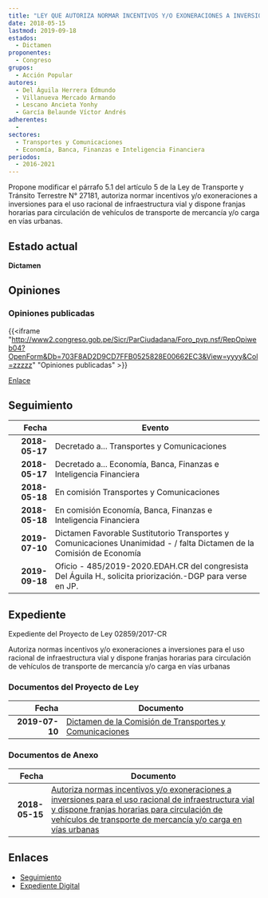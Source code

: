 ```yaml
---
title: "LEY QUE AUTORIZA NORMAR INCENTIVOS Y/O EXONERACIONES A INVERSIONES PARA EL USO RACIONAL DE INFRAESTRUCTURA VIAL Y DISPONE FRANJAS HORARIAS PARA CIRCULACIÓN DE VEHÍCULOS DE TRANSPORTE DE MERCANCÍA Y/O CARGA EN VÍAS URBANAS"
date: 2018-05-15
lastmod: 2019-09-18
estados: 
  - Dictamen
proponentes: 
  - Congreso
grupos: 
  - Acción Popular
autores: 
  - Del Águila Herrera Edmundo
  - Villanueva Mercado Armando
  - Lescano Ancieta Yonhy
  - García Belaunde Víctor Andrés
adherentes: 
  - 
sectores: 
  - Transportes y Comunicaciones
  - Economía, Banca, Finanzas e Inteligencia Financiera
periodos: 
  - 2016-2021
---
```


Propone modificar el párrafo 5.1 del artículo 5 de la Ley de Transporte y Tránsito Terrestre N° 27181, autoriza normar incentivos y/o exoneraciones a inversiones para el uso racional de infraestructura vial y dispone franjas horarias para circulación de vehículos de transporte de mercancía y/o carga en vías urbanas.


## Estado actual

**Dictamen**

## Opiniones

### Opiniones publicadas

{{<iframe "http://www2.congreso.gob.pe/Sicr/ParCiudadana/Foro_pvp.nsf/RepOpiweb04?OpenForm&Db=703F8AD2D9CD7FFB0525828E00662EC3&View=yyyy&Col=zzzzz" "Opiniones publicadas" >}}

[Enlace](http://www2.congreso.gob.pe/Sicr/ParCiudadana/Foro_pvp.nsf/RepOpiweb04?OpenForm&Db=703F8AD2D9CD7FFB0525828E00662EC3&View=yyyy&Col=zzzzz)

## Seguimiento

| Fecha | Evento |
|------:|--------|
| **2018-05-17** | Decretado a... Transportes y Comunicaciones|
| **2018-05-17** | Decretado a... Economía, Banca, Finanzas e Inteligencia Financiera|
| **2018-05-18** | En comisión Transportes y Comunicaciones|
| **2018-05-18** | En comisión Economía, Banca, Finanzas e Inteligencia Financiera|
| **2019-07-10** | Dictamen Favorable Sustitutorio Transportes y Comunicaciones Unanimidad - / falta Dictamen de la Comisión de Economía|
| **2019-09-18** | Oficio - 485/2019-2020.EDAH.CR del congresista Del Águila H., solicita priorización.-DGP para verse en JP.|


## Expediente

Expediente del Proyecto de Ley 02859/2017-CR

Autoriza normas incentivos y/o exoneraciones a inversiones para el uso racional de infraestructura vial y dispone franjas horarias para circulación de vehículos de transporte de mercancía y/o carga en vías urbanas


### Documentos del Proyecto de Ley

| Fecha | Documento |
|------:|--------|
| **2019-07-10** | [Dictamen de la Comisión de Transportes y Comunicaciones](http://www.leyes.congreso.gob.pe/Documentos/2016_2021/Dictamenes/Proyectos_de_Ley/02859DC23MAY20190710.pdf) |

### Documentos de Anexo

| Fecha | Documento |
|------:|--------|
| **2018-05-15** | [Autoriza normas incentivos y/o exoneraciones a inversiones para el uso racional de infraestructura vial y dispone franjas horarias para circulación de vehículos de transporte de mercancía y/o carga en vías urbanas](http://www.leyes.congreso.gob.pe/Documentos/2016_2021/Proyectos_de_Ley_y_de_Resoluciones_Legislativas/PL0285920180515..pdf) |

## Enlaces 

- [Seguimiento](http://www2.congreso.gob.pe/Sicr/TraDocEstProc/CLProLey2016.nsf/f7fff46988ca05b1052578e100829cc7/845dd1a325c8e4270525828e006db7e4?OpenDocument)
- [Expediente Digital](http://www2.congreso.gob.pe/Sicr/TraDocEstProc/CLProLey2016.nsf/f7fff46988ca05b1052578e100829cc7/845dd1a325c8e4270525828e006db7e4?OpenDocument&Click=05257FB7005EB655.eb71d0cf91d8294e05256cdf006b5706/$Body/0.1C6C)
